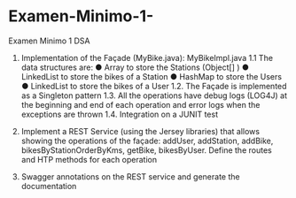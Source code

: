 # Examen-Minimo-1-
Examen Minimo 1 DSA
1. Implementation of the Façade (MyBike.java): MyBikeImpl.java
  1.1 The data structures are:
● Array to store the Stations (Object[] )
● LinkedList to store the bikes of a Station
● HashMap to store the Users
● LinkedList to store the bikes of a User
  1.2. The Façade is implemented as a Singleton pattern
 1.3. All the operations have debug logs (LOG4J) at the beginning and end of each operation and error logs when the exceptions are thrown
  1.4. Integration on a JUNIT test

2. Implement a REST Service (using the Jersey libraries) that allows showing the
operations of the façade: addUser, addStation, addBike, bikesByStationOrderByKms,
getBike, bikesByUser. Define the routes and HTP methods for each operation

3. Swagger annotations on the REST service and generate the documentation
